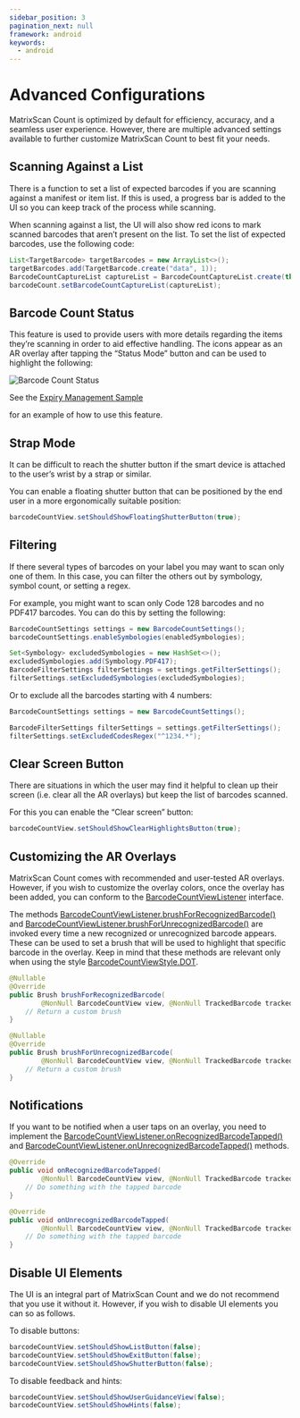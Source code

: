 ```yaml
---
sidebar_position: 3
pagination_next: null
framework: android
keywords:
  - android
---
```


# Advanced Configurations

MatrixScan Count is optimized by default for efficiency, accuracy, and a seamless user experience. However, there are multiple advanced settings available to further customize MatrixScan Count to best fit your needs.

## Scanning Against a List

There is a function to set a list of expected barcodes if you are scanning against a manifest or item list. If this is used, a progress bar is added to the UI so you can keep track of the process while scanning.

When scanning against a list, the UI will also show red icons to mark scanned barcodes that aren’t present on the list. To set the list of expected barcodes, use the following code:

```java
List<TargetBarcode> targetBarcodes = new ArrayList<>();
targetBarcodes.add(TargetBarcode.create("data", 1));
BarcodeCountCaptureList captureList = BarcodeCountCaptureList.create(this, targetBarcodes);
barcodeCount.setBarcodeCountCaptureList(captureList);
```

## Barcode Count Status

This feature is used to provide users with more details regarding the items they’re scanning in order to aid effective handling. The icons appear as an AR overlay after tapping the “Status Mode” button and can be used to highlight the following:

![Barcode Count Status](/img/matrixscan-count/barcode_count_status.png)

See the [Expiry Management Sample](https://github.com/Scandit/datacapture-android-samples/tree/master/03_Advanced_Batch_Scanning_Samples/02_Counting_and_Receiving/ExpiryManagementSample)

<ReactPlayer playing controls url="/img/samples/ss-expiry.mp4" /> for an example of how to use this feature.

## Strap Mode

It can be difficult to reach the shutter button if the smart device is attached to the user’s wrist by a strap or similar.

You can enable a floating shutter button that can be positioned by the end user in a more ergonomically suitable position:

```java
barcodeCountView.setShouldShowFloatingShutterButton(true);
```

## Filtering

If there several types of barcodes on your label you may want to scan only one of them. In this case, you can filter the others out by symbology, symbol count, or setting a regex.

For example, you might want to scan only Code 128 barcodes and no PDF417 barcodes. You can do this by setting the following:

```java
BarcodeCountSettings settings = new BarcodeCountSettings();
barcodeCountSettings.enableSymbologies(enabledSymbologies);

Set<Symbology> excludedSymbologies = new HashSet<>();
excludedSymbologies.add(Symbology.PDF417);
BarcodeFilterSettings filterSettings = settings.getFilterSettings();
filterSettings.setExcludedSymbologies(excludedSymbologies);
```

Or to exclude all the barcodes starting with 4 numbers:

```java
BarcodeCountSettings settings = new BarcodeCountSettings();

BarcodeFilterSettings filterSettings = settings.getFilterSettings();
filterSettings.setExcludedCodesRegex("^1234.*");
```

## Clear Screen Button

There are situations in which the user may find it helpful to clean up their screen (i.e. clear all the AR overlays) but keep the list of barcodes scanned.

For this you can enable the “Clear screen” button:

```java
barcodeCountView.setShouldShowClearHighlightsButton(true);
```

## Customizing the AR Overlays

MatrixScan Count comes with recommended and user-tested AR overlays. However, if you wish to customize the overlay colors, once the overlay has been added, you can conform to the [BarcodeCountViewListener](https://docs.scandit.com/6.28/data-capture-sdk/android/barcode-capture/api/ui/barcode-count-view-listener.html#interface-scandit.datacapture.barcode.count.ui.IBarcodeCountViewListener) interface.

The methods [BarcodeCountViewListener.brushForRecognizedBarcode()](https://docs.scandit.com/6.28/data-capture-sdk/android/barcode-capture/api/ui/barcode-count-view-listener.html#method-scandit.datacapture.barcode.count.ui.IBarcodeCountViewListener.BrushForRecognizedBarcode) and [BarcodeCountViewListener.brushForUnrecognizedBarcode()](https://docs.scandit.com/6.28/data-capture-sdk/android/barcode-capture/api/ui/barcode-count-view-listener.html#method-scandit.datacapture.barcode.count.ui.IBarcodeCountViewListener.BrushForUnrecognizedBarcode) are invoked every time a new recognized or unrecognized barcode appears. These can be used to set a brush that will be used to highlight that specific barcode in the overlay. Keep in mind that these methods are relevant only when using the style [BarcodeCountViewStyle.DOT](https://docs.scandit.com/6.28/data-capture-sdk/android/barcode-capture/api/ui/barcode-count-view.html#value-scandit.datacapture.barcode.count.ui.BarcodeCountViewStyle.Dot).

```java
@Nullable
@Override
public Brush brushForRecognizedBarcode(
        @NonNull BarcodeCountView view, @NonNull TrackedBarcode trackedBarcode) {
    // Return a custom brush
}

@Nullable
@Override
public Brush brushForUnrecognizedBarcode(
        @NonNull BarcodeCountView view, @NonNull TrackedBarcode trackedBarcode) {
    // Return a custom brush
}
```

## Notifications

If you want to be notified when a user taps on an overlay, you need to implement the [BarcodeCountViewListener.onRecognizedBarcodeTapped()](https://docs.scandit.com/6.28/data-capture-sdk/android/barcode-capture/api/ui/barcode-count-view-listener.html#method-scandit.datacapture.barcode.count.ui.IBarcodeCountViewListener.OnRecognizedBarcodeTapped) and [BarcodeCountViewListener.onUnrecognizedBarcodeTapped()](https://docs.scandit.com/6.28/data-capture-sdk/android/barcode-capture/api/ui/barcode-count-view-listener.html#method-scandit.datacapture.barcode.count.ui.IBarcodeCountViewListener.OnUnrecognizedBarcodeTapped) methods.

```java
@Override
public void onRecognizedBarcodeTapped(
        @NonNull BarcodeCountView view, @NonNull TrackedBarcode trackedBarcode) {
    // Do something with the tapped barcode
}

@Override
public void onUnrecognizedBarcodeTapped(
        @NonNull BarcodeCountView view, @NonNull TrackedBarcode trackedBarcode) {
    // Do something with the tapped barcode
}
```

## Disable UI Elements

The UI is an integral part of MatrixScan Count and we do not recommend that you use it without it. However, if you wish to disable UI elements you can so as follows.

To disable buttons:

```java
barcodeCountView.setShouldShowListButton(false);
barcodeCountView.setShouldShowExitButton(false);
barcodeCountView.setShouldShowShutterButton(false);
```

To disable feedback and hints:

```java
barcodeCountView.setShouldShowUserGuidanceView(false);
barcodeCountView.setShouldShowHints(false);
```
